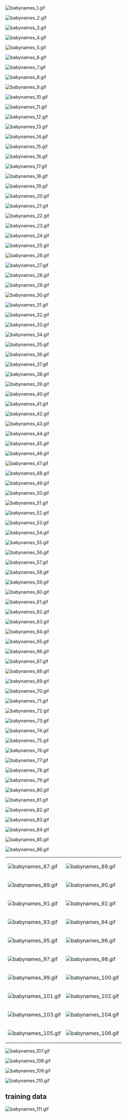 ![babynames\_1.gif](HTMLFiles/babynames_1.gif)

![babynames\_2.gif](HTMLFiles/babynames_2.gif)

![babynames\_3.gif](HTMLFiles/babynames_3.gif)

![babynames\_4.gif](HTMLFiles/babynames_4.gif)

![babynames\_5.gif](HTMLFiles/babynames_5.gif)

![babynames\_6.gif](HTMLFiles/babynames_6.gif)

![babynames\_7.gif](HTMLFiles/babynames_7.gif)

![babynames\_8.gif](HTMLFiles/babynames_8.gif)

![babynames\_9.gif](HTMLFiles/babynames_9.gif)

![babynames\_10.gif](HTMLFiles/babynames_10.gif)

![babynames\_11.gif](HTMLFiles/babynames_11.gif)

![babynames\_12.gif](HTMLFiles/babynames_12.gif)

![babynames\_13.gif](HTMLFiles/babynames_13.gif)

![babynames\_14.gif](HTMLFiles/babynames_14.gif)

![babynames\_15.gif](HTMLFiles/babynames_15.gif)

![babynames\_16.gif](HTMLFiles/babynames_16.gif)

![babynames\_17.gif](HTMLFiles/babynames_17.gif)

![babynames\_18.gif](HTMLFiles/babynames_18.gif)

![babynames\_19.gif](HTMLFiles/babynames_19.gif)

![babynames\_20.gif](HTMLFiles/babynames_20.gif)

![babynames\_21.gif](HTMLFiles/babynames_21.gif)

![babynames\_22.gif](HTMLFiles/babynames_22.gif)

![babynames\_23.gif](HTMLFiles/babynames_23.gif)

![babynames\_24.gif](HTMLFiles/babynames_24.gif)

![babynames\_25.gif](HTMLFiles/babynames_25.gif)

![babynames\_26.gif](HTMLFiles/babynames_26.gif)

![babynames\_27.gif](HTMLFiles/babynames_27.gif)

![babynames\_28.gif](HTMLFiles/babynames_28.gif)

![babynames\_29.gif](HTMLFiles/babynames_29.gif)

![babynames\_30.gif](HTMLFiles/babynames_30.gif)

![babynames\_31.gif](HTMLFiles/babynames_31.gif)

![babynames\_32.gif](HTMLFiles/babynames_32.gif)

![babynames\_33.gif](HTMLFiles/babynames_33.gif)

![babynames\_34.gif](HTMLFiles/babynames_34.gif)

![babynames\_35.gif](HTMLFiles/babynames_35.gif)

![babynames\_36.gif](HTMLFiles/babynames_36.gif)

![babynames\_37.gif](HTMLFiles/babynames_37.gif)

![babynames\_38.gif](HTMLFiles/babynames_38.gif)

![babynames\_39.gif](HTMLFiles/babynames_39.gif)

![babynames\_40.gif](HTMLFiles/babynames_40.gif)

![babynames\_41.gif](HTMLFiles/babynames_41.gif)

![babynames\_42.gif](HTMLFiles/babynames_42.gif)

![babynames\_43.gif](HTMLFiles/babynames_43.gif)

![babynames\_44.gif](HTMLFiles/babynames_44.gif)

<span id="Info583686145583-5770083"></span> ![babynames\_45.gif](HTMLFiles/babynames_45.gif)

![babynames\_46.gif](HTMLFiles/babynames_46.gif)

![babynames\_47.gif](HTMLFiles/babynames_47.gif)

![babynames\_48.gif](HTMLFiles/babynames_48.gif)

![babynames\_49.gif](HTMLFiles/babynames_49.gif)

![babynames\_50.gif](HTMLFiles/babynames_50.gif)

![babynames\_51.gif](HTMLFiles/babynames_51.gif)

<span id="Info333686144915-5770083"></span> ![babynames\_52.gif](HTMLFiles/babynames_52.gif)

![babynames\_53.gif](HTMLFiles/babynames_53.gif)

![babynames\_54.gif](HTMLFiles/babynames_54.gif)

![babynames\_55.gif](HTMLFiles/babynames_55.gif)

![babynames\_56.gif](HTMLFiles/babynames_56.gif)

![babynames\_57.gif](HTMLFiles/babynames_57.gif)

![babynames\_58.gif](HTMLFiles/babynames_58.gif)

![babynames\_59.gif](HTMLFiles/babynames_59.gif)

![babynames\_60.gif](HTMLFiles/babynames_60.gif)

![babynames\_61.gif](HTMLFiles/babynames_61.gif)

![babynames\_62.gif](HTMLFiles/babynames_62.gif)

![babynames\_63.gif](HTMLFiles/babynames_63.gif)

![babynames\_64.gif](HTMLFiles/babynames_64.gif)

![babynames\_65.gif](HTMLFiles/babynames_65.gif)

![babynames\_66.gif](HTMLFiles/babynames_66.gif)

![babynames\_67.gif](HTMLFiles/babynames_67.gif)

![babynames\_68.gif](HTMLFiles/babynames_68.gif)

![babynames\_69.gif](HTMLFiles/babynames_69.gif)

![babynames\_70.gif](HTMLFiles/babynames_70.gif)

![babynames\_71.gif](HTMLFiles/babynames_71.gif)

![babynames\_72.gif](HTMLFiles/babynames_72.gif)

![babynames\_73.gif](HTMLFiles/babynames_73.gif)

![babynames\_74.gif](HTMLFiles/babynames_74.gif)

![babynames\_75.gif](HTMLFiles/babynames_75.gif)

![babynames\_76.gif](HTMLFiles/babynames_76.gif)

![babynames\_77.gif](HTMLFiles/babynames_77.gif)

![babynames\_78.gif](HTMLFiles/babynames_78.gif)

![babynames\_79.gif](HTMLFiles/babynames_79.gif)

![babynames\_80.gif](HTMLFiles/babynames_80.gif)

![babynames\_81.gif](HTMLFiles/babynames_81.gif)

![babynames\_82.gif](HTMLFiles/babynames_82.gif)

![babynames\_83.gif](HTMLFiles/babynames_83.gif)

![babynames\_84.gif](HTMLFiles/babynames_84.gif)

![babynames\_85.gif](HTMLFiles/babynames_85.gif)

![babynames\_86.gif](HTMLFiles/babynames_86.gif)

<table>
<colgroup>
<col width="50%" />
<col width="50%" />
</colgroup>
<tbody>
<tr class="odd">
<td align="left"><p><img src="HTMLFiles/babynames_87.gif" alt="babynames_87.gif" /></p></td>
<td align="left"><p><img src="HTMLFiles/babynames_88.gif" alt="babynames_88.gif" /></p></td>
</tr>
<tr class="even">
<td align="left"><p><img src="HTMLFiles/babynames_89.gif" alt="babynames_89.gif" /></p></td>
<td align="left"><p><img src="HTMLFiles/babynames_90.gif" alt="babynames_90.gif" /></p></td>
</tr>
<tr class="odd">
<td align="left"><p><img src="HTMLFiles/babynames_91.gif" alt="babynames_91.gif" /></p></td>
<td align="left"><p><img src="HTMLFiles/babynames_92.gif" alt="babynames_92.gif" /></p></td>
</tr>
<tr class="even">
<td align="left"><p><img src="HTMLFiles/babynames_93.gif" alt="babynames_93.gif" /></p></td>
<td align="left"><p><img src="HTMLFiles/babynames_94.gif" alt="babynames_94.gif" /></p></td>
</tr>
<tr class="odd">
<td align="left"><p><img src="HTMLFiles/babynames_95.gif" alt="babynames_95.gif" /></p></td>
<td align="left"><p><img src="HTMLFiles/babynames_96.gif" alt="babynames_96.gif" /></p></td>
</tr>
<tr class="even">
<td align="left"><p><img src="HTMLFiles/babynames_97.gif" alt="babynames_97.gif" /></p></td>
<td align="left"><p><img src="HTMLFiles/babynames_98.gif" alt="babynames_98.gif" /></p></td>
</tr>
<tr class="odd">
<td align="left"><p><img src="HTMLFiles/babynames_99.gif" alt="babynames_99.gif" /></p></td>
<td align="left"><p><img src="HTMLFiles/babynames_100.gif" alt="babynames_100.gif" /></p></td>
</tr>
<tr class="even">
<td align="left"><p><img src="HTMLFiles/babynames_101.gif" alt="babynames_101.gif" /></p></td>
<td align="left"><p><img src="HTMLFiles/babynames_102.gif" alt="babynames_102.gif" /></p></td>
</tr>
<tr class="odd">
<td align="left"><p><img src="HTMLFiles/babynames_103.gif" alt="babynames_103.gif" /></p></td>
<td align="left"><p><img src="HTMLFiles/babynames_104.gif" alt="babynames_104.gif" /></p></td>
</tr>
<tr class="even">
<td align="left"><p><img src="HTMLFiles/babynames_105.gif" alt="babynames_105.gif" /></p></td>
<td align="left"><p><img src="HTMLFiles/babynames_106.gif" alt="babynames_106.gif" /></p></td>
</tr>
</tbody>
</table>

![babynames\_107.gif](HTMLFiles/babynames_107.gif)

![babynames\_108.gif](HTMLFiles/babynames_108.gif)

![babynames\_109.gif](HTMLFiles/babynames_109.gif)

![babynames\_110.gif](HTMLFiles/babynames_110.gif)

training data
-------------

![babynames\_111.gif](HTMLFiles/babynames_111.gif)
